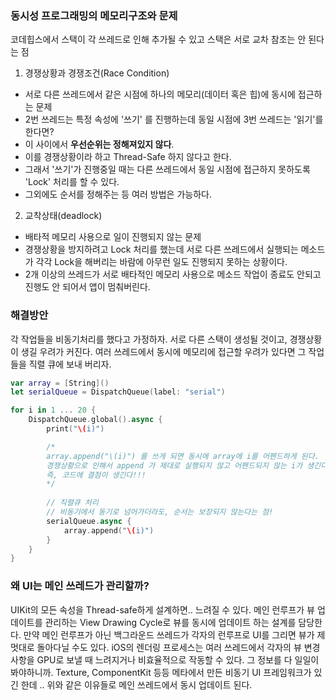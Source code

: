 ### 동시성 프로그래밍의 메모리구조와 문제
코데힙스에서 스택이 각 쓰레드로 인해 추가될 수 있고
스택은 서로 교차 참조는 안 된다는 점

1. 경쟁상황과 경쟁조건(Race Condition)
- 서로 다른 쓰레드에서 같은 시점에 하나의 메모리(데이터 혹은 힙)에 동시에 접근하는 문제
- 2번 쓰레드는 특정 속성에 '쓰기' 를 진행하는데 동일 시점에 3번 쓰레드는 '읽기'를 한다면?
- 이 사이에서 **우선순위는 정해져있지 않다**.
- 이를 경쟁상황이라 하고 Thread-Safe 하지 않다고 한다.
- 그래서 '쓰기'가 진행중일 때는 다른 쓰레드에서 동일 시점에 접근하지 못하도록 'Lock' 처리를 할 수 있다.
- 그외에도 순서를 정해주는 등 여러 방법은 가능하다.

2. 교착상태(deadlock)
- 배타적 메모리 사용으로 일이 진행되지 않는 문제
- 경쟁상황을 방지하려고 Lock 처리를 했는데 서로 다른 쓰레드에서 실행되는 메소드가 각각 Lock을 해버리는 바람에 아무런 일도 진행되지 못하는 상황이다.
- 2개 이상의 쓰레드가 서로 배타적인 메모리 사용으로 메소드 작업이 종료도 안되고 진행도 안 되어서 앱이 멈춰버린다.

### 해결방안
각 작업들을 비동기처리를 했다고 가정하자.
서로 다른 스택이 생성될 것이고, 경쟁상황이 생길 우려가 커진다.
여러 쓰레드에서 동시에 메모리에 접근할 우려가 있다면 그 작업들을 직렬 큐에 보내 버리자.

```swift
var array = [String]()
let serialQueue = DispatchQueue(label: "serial")

for i in 1 ... 20 {
    DispatchQueue.global().async {
        print("\(i)")

        /*
        array.append("\(i)") 를 쓰게 되면 동시에 array에 i를 어펜드하게 된다.
        경쟁상황으로 인해서 append 가 제대로 실행되지 않고 어펜드되지 않는 i가 생긴다.
        즉, 코드에 결점이 생긴다!!!
        */ 
        
        // 직렬큐 처리
        // 비동기에서 동기로 넘어가더라도, 순서는 보장되지 않는다는 점!
        serialQueue.async {
            array.append("\(i)")
        }
    }
}
```
### 왜 UI는 메인 쓰레드가 관리할까?
UIKit의 모든 속성을 Thread-safe하게 설계하면.. 느려질 수 있다.
메인 런루프가 뷰 업데이트를 관리하는 View Drawing Cycle로 뷰를 동시에 업데이트 하는 설계를 담당한다.
만약 메인 런루프가 아닌 백그라운드 쓰레드가 각자의 런루프로 UI를 그리면 뷰가 제멋대로 돌아다닐 수도 있다.
iOS의 렌더링 프로세스는 여러 쓰레드에서 각자의 뷰 변경사항을 GPU로 보낼 때 느려지거나 비효율적으로 작동할 수 있다.
그 정보를 다 일일이 봐야하니까.
Texture, ComponentKit 등등 메타에서 만든 비동기 UI 프레임워크가 있긴 한데 .. 위와 같은 이유들로 메인 쓰레드에서
동시 업데이트 된다.